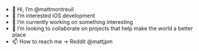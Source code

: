 - 👋 Hi, I’m @mattmontreuil
- 👀 I’m interested iOS development
- 🌱 I’m currently working on something interesting
- 💞️ I’m looking to collaborate on projects that help make the world a better place
- 📫 How to reach me -> Reddit @mattjpm

<!---
mattmontreuil/mattmontreuil is a ✨ special ✨ repository because its `README.md` (this file) appears on your GitHub profile.
You can click the Preview link to take a look at your changes.
--->
